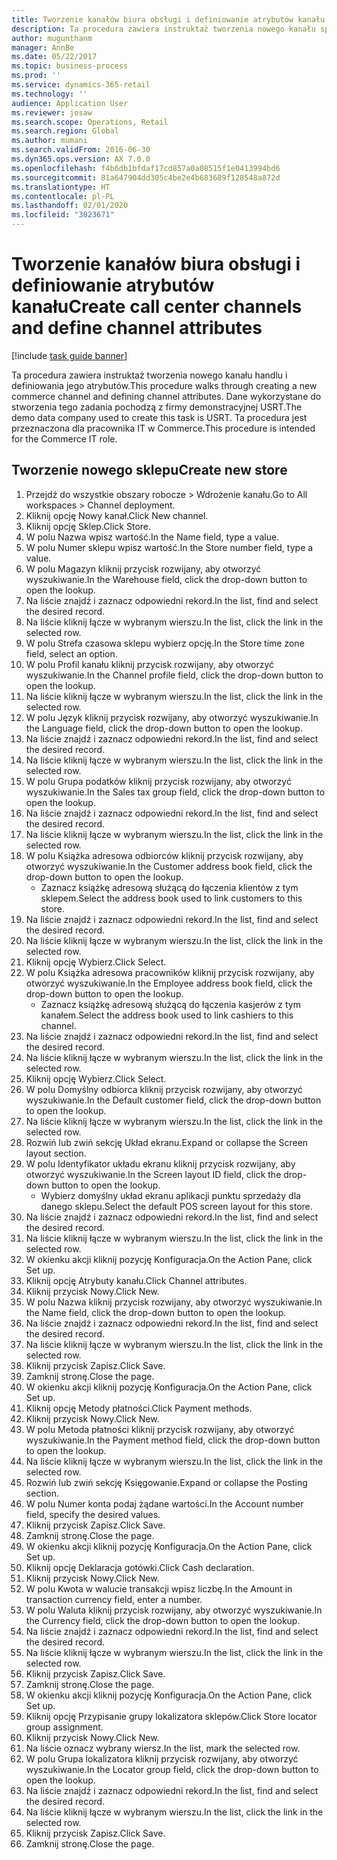 ```yaml
---
title: Tworzenie kanałów biura obsługi i definiowanie atrybutów kanału
description: Ta procedura zawiera instruktaż tworzenia nowego kanału sprzedaży detalicznej i definiowania jego atrybutów.
author: mugunthanm
manager: AnnBe
ms.date: 05/22/2017
ms.topic: business-process
ms.prod: ''
ms.service: dynamics-365-retail
ms.technology: ''
audience: Application User
ms.reviewer: josaw
ms.search.scope: Operations, Retail
ms.search.region: Global
ms.author: mumani
ms.search.validFrom: 2016-06-30
ms.dyn365.ops.version: AX 7.0.0
ms.openlocfilehash: f4b6db1bfdaf17cd857a0a08515f1e0413994bd6
ms.sourcegitcommit: 81a647904dd305c4be2e4b683689f128548a872d
ms.translationtype: HT
ms.contentlocale: pl-PL
ms.lasthandoff: 02/01/2020
ms.locfileid: "3023671"
---
```

# <a name="create-call-center-channels-and-define-channel-attributes"></a><span data-ttu-id="0ac0a-103">Tworzenie kanałów biura obsługi i definiowanie atrybutów kanału</span><span class="sxs-lookup"><span data-stu-id="0ac0a-103">Create call center channels and define channel attributes</span></span>

[!include [task guide banner](../includes/task-guide-banner.md)]

<span data-ttu-id="0ac0a-104">Ta procedura zawiera instruktaż tworzenia nowego kanału handlu i definiowania jego atrybutów.</span><span class="sxs-lookup"><span data-stu-id="0ac0a-104">This procedure walks through creating a new commerce channel and defining channel attributes.</span></span> <span data-ttu-id="0ac0a-105">Dane wykorzystane do stworzenia tego zadania pochodzą z firmy demonstracyjnej USRT.</span><span class="sxs-lookup"><span data-stu-id="0ac0a-105">The demo data company used to create this task is USRT.</span></span> <span data-ttu-id="0ac0a-106">Ta procedura jest przeznaczona dla pracownika IT w Commerce.</span><span class="sxs-lookup"><span data-stu-id="0ac0a-106">This procedure is intended for the Commerce IT role.</span></span>


## <a name="create-new-store"></a><span data-ttu-id="0ac0a-107">Tworzenie nowego sklepu</span><span class="sxs-lookup"><span data-stu-id="0ac0a-107">Create new store</span></span>
1. <span data-ttu-id="0ac0a-108">Przejdź do wszystkie obszary robocze > Wdrożenie kanału.</span><span class="sxs-lookup"><span data-stu-id="0ac0a-108">Go to All workspaces > Channel deployment.</span></span>
2. <span data-ttu-id="0ac0a-109">Kliknij opcję Nowy kanał.</span><span class="sxs-lookup"><span data-stu-id="0ac0a-109">Click New channel.</span></span>
3. <span data-ttu-id="0ac0a-110">Kliknij opcję Sklep.</span><span class="sxs-lookup"><span data-stu-id="0ac0a-110">Click Store.</span></span>
4. <span data-ttu-id="0ac0a-111">W polu Nazwa wpisz wartość.</span><span class="sxs-lookup"><span data-stu-id="0ac0a-111">In the Name field, type a value.</span></span>
5. <span data-ttu-id="0ac0a-112">W polu Numer sklepu wpisz wartość.</span><span class="sxs-lookup"><span data-stu-id="0ac0a-112">In the Store number field, type a value.</span></span>
6. <span data-ttu-id="0ac0a-113">W polu Magazyn kliknij przycisk rozwijany, aby otworzyć wyszukiwanie.</span><span class="sxs-lookup"><span data-stu-id="0ac0a-113">In the Warehouse field, click the drop-down button to open the lookup.</span></span>
7. <span data-ttu-id="0ac0a-114">Na liście znajdź i zaznacz odpowiedni rekord.</span><span class="sxs-lookup"><span data-stu-id="0ac0a-114">In the list, find and select the desired record.</span></span>
8. <span data-ttu-id="0ac0a-115">Na liście kliknij łącze w wybranym wierszu.</span><span class="sxs-lookup"><span data-stu-id="0ac0a-115">In the list, click the link in the selected row.</span></span>
9. <span data-ttu-id="0ac0a-116">W polu Strefa czasowa sklepu wybierz opcję.</span><span class="sxs-lookup"><span data-stu-id="0ac0a-116">In the Store time zone field, select an option.</span></span>
10. <span data-ttu-id="0ac0a-117">W polu Profil kanału kliknij przycisk rozwijany, aby otworzyć wyszukiwanie.</span><span class="sxs-lookup"><span data-stu-id="0ac0a-117">In the Channel profile field, click the drop-down button to open the lookup.</span></span>
11. <span data-ttu-id="0ac0a-118">Na liście kliknij łącze w wybranym wierszu.</span><span class="sxs-lookup"><span data-stu-id="0ac0a-118">In the list, click the link in the selected row.</span></span>
12. <span data-ttu-id="0ac0a-119">W polu Język kliknij przycisk rozwijany, aby otworzyć wyszukiwanie.</span><span class="sxs-lookup"><span data-stu-id="0ac0a-119">In the Language field, click the drop-down button to open the lookup.</span></span>
13. <span data-ttu-id="0ac0a-120">Na liście znajdź i zaznacz odpowiedni rekord.</span><span class="sxs-lookup"><span data-stu-id="0ac0a-120">In the list, find and select the desired record.</span></span>
14. <span data-ttu-id="0ac0a-121">Na liście kliknij łącze w wybranym wierszu.</span><span class="sxs-lookup"><span data-stu-id="0ac0a-121">In the list, click the link in the selected row.</span></span>
15. <span data-ttu-id="0ac0a-122">W polu Grupa podatków kliknij przycisk rozwijany, aby otworzyć wyszukiwanie.</span><span class="sxs-lookup"><span data-stu-id="0ac0a-122">In the Sales tax group field, click the drop-down button to open the lookup.</span></span>
16. <span data-ttu-id="0ac0a-123">Na liście znajdź i zaznacz odpowiedni rekord.</span><span class="sxs-lookup"><span data-stu-id="0ac0a-123">In the list, find and select the desired record.</span></span>
17. <span data-ttu-id="0ac0a-124">Na liście kliknij łącze w wybranym wierszu.</span><span class="sxs-lookup"><span data-stu-id="0ac0a-124">In the list, click the link in the selected row.</span></span>
18. <span data-ttu-id="0ac0a-125">W polu Książka adresowa odbiorców kliknij przycisk rozwijany, aby otworzyć wyszukiwanie.</span><span class="sxs-lookup"><span data-stu-id="0ac0a-125">In the Customer address book field, click the drop-down button to open the lookup.</span></span>
    * <span data-ttu-id="0ac0a-126">Zaznacz książkę adresową służącą do łączenia klientów z tym sklepem.</span><span class="sxs-lookup"><span data-stu-id="0ac0a-126">Select the address book used to link customers to this store.</span></span>  
19. <span data-ttu-id="0ac0a-127">Na liście znajdź i zaznacz odpowiedni rekord.</span><span class="sxs-lookup"><span data-stu-id="0ac0a-127">In the list, find and select the desired record.</span></span>
20. <span data-ttu-id="0ac0a-128">Na liście kliknij łącze w wybranym wierszu.</span><span class="sxs-lookup"><span data-stu-id="0ac0a-128">In the list, click the link in the selected row.</span></span>
21. <span data-ttu-id="0ac0a-129">Kliknij opcję Wybierz.</span><span class="sxs-lookup"><span data-stu-id="0ac0a-129">Click Select.</span></span>
22. <span data-ttu-id="0ac0a-130">W polu Książka adresowa pracowników kliknij przycisk rozwijany, aby otworzyć wyszukiwanie.</span><span class="sxs-lookup"><span data-stu-id="0ac0a-130">In the Employee address book field, click the drop-down button to open the lookup.</span></span>
    * <span data-ttu-id="0ac0a-131">Zaznacz książkę adresową służącą do łączenia kasjerów z tym kanałem.</span><span class="sxs-lookup"><span data-stu-id="0ac0a-131">Select the address book used to link cashiers to this channel.</span></span>  
23. <span data-ttu-id="0ac0a-132">Na liście znajdź i zaznacz odpowiedni rekord.</span><span class="sxs-lookup"><span data-stu-id="0ac0a-132">In the list, find and select the desired record.</span></span>
24. <span data-ttu-id="0ac0a-133">Na liście kliknij łącze w wybranym wierszu.</span><span class="sxs-lookup"><span data-stu-id="0ac0a-133">In the list, click the link in the selected row.</span></span>
25. <span data-ttu-id="0ac0a-134">Kliknij opcję Wybierz.</span><span class="sxs-lookup"><span data-stu-id="0ac0a-134">Click Select.</span></span>
26. <span data-ttu-id="0ac0a-135">W polu Domyślny odbiorca kliknij przycisk rozwijany, aby otworzyć wyszukiwanie.</span><span class="sxs-lookup"><span data-stu-id="0ac0a-135">In the Default customer field, click the drop-down button to open the lookup.</span></span>
27. <span data-ttu-id="0ac0a-136">Na liście kliknij łącze w wybranym wierszu.</span><span class="sxs-lookup"><span data-stu-id="0ac0a-136">In the list, click the link in the selected row.</span></span>
28. <span data-ttu-id="0ac0a-137">Rozwiń lub zwiń sekcję Układ ekranu.</span><span class="sxs-lookup"><span data-stu-id="0ac0a-137">Expand or collapse the Screen layout section.</span></span>
29. <span data-ttu-id="0ac0a-138">W polu Identyfikator układu ekranu kliknij przycisk rozwijany, aby otworzyć wyszukiwanie.</span><span class="sxs-lookup"><span data-stu-id="0ac0a-138">In the Screen layout ID field, click the drop-down button to open the lookup.</span></span>
    * <span data-ttu-id="0ac0a-139">Wybierz domyślny układ ekranu aplikacji punktu sprzedaży dla danego sklepu.</span><span class="sxs-lookup"><span data-stu-id="0ac0a-139">Select the default POS screen layout for this store.</span></span>  
30. <span data-ttu-id="0ac0a-140">Na liście znajdź i zaznacz odpowiedni rekord.</span><span class="sxs-lookup"><span data-stu-id="0ac0a-140">In the list, find and select the desired record.</span></span>
31. <span data-ttu-id="0ac0a-141">Na liście kliknij łącze w wybranym wierszu.</span><span class="sxs-lookup"><span data-stu-id="0ac0a-141">In the list, click the link in the selected row.</span></span>
32. <span data-ttu-id="0ac0a-142">W okienku akcji kliknij pozycję Konfiguracja.</span><span class="sxs-lookup"><span data-stu-id="0ac0a-142">On the Action Pane, click Set up.</span></span>
33. <span data-ttu-id="0ac0a-143">Kliknij opcję Atrybuty kanału.</span><span class="sxs-lookup"><span data-stu-id="0ac0a-143">Click Channel attributes.</span></span>
34. <span data-ttu-id="0ac0a-144">Kliknij przycisk Nowy.</span><span class="sxs-lookup"><span data-stu-id="0ac0a-144">Click New.</span></span>
35. <span data-ttu-id="0ac0a-145">W polu Nazwa kliknij przycisk rozwijany, aby otworzyć wyszukiwanie.</span><span class="sxs-lookup"><span data-stu-id="0ac0a-145">In the Name field, click the drop-down button to open the lookup.</span></span>
36. <span data-ttu-id="0ac0a-146">Na liście znajdź i zaznacz odpowiedni rekord.</span><span class="sxs-lookup"><span data-stu-id="0ac0a-146">In the list, find and select the desired record.</span></span>
37. <span data-ttu-id="0ac0a-147">Na liście kliknij łącze w wybranym wierszu.</span><span class="sxs-lookup"><span data-stu-id="0ac0a-147">In the list, click the link in the selected row.</span></span>
38. <span data-ttu-id="0ac0a-148">Kliknij przycisk Zapisz.</span><span class="sxs-lookup"><span data-stu-id="0ac0a-148">Click Save.</span></span>
39. <span data-ttu-id="0ac0a-149">Zamknij stronę.</span><span class="sxs-lookup"><span data-stu-id="0ac0a-149">Close the page.</span></span>
40. <span data-ttu-id="0ac0a-150">W okienku akcji kliknij pozycję Konfiguracja.</span><span class="sxs-lookup"><span data-stu-id="0ac0a-150">On the Action Pane, click Set up.</span></span>
41. <span data-ttu-id="0ac0a-151">Kliknij opcję Metody płatności.</span><span class="sxs-lookup"><span data-stu-id="0ac0a-151">Click Payment methods.</span></span>
42. <span data-ttu-id="0ac0a-152">Kliknij przycisk Nowy.</span><span class="sxs-lookup"><span data-stu-id="0ac0a-152">Click New.</span></span>
43. <span data-ttu-id="0ac0a-153">W polu Metoda płatności kliknij przycisk rozwijany, aby otworzyć wyszukiwanie.</span><span class="sxs-lookup"><span data-stu-id="0ac0a-153">In the Payment method field, click the drop-down button to open the lookup.</span></span>
44. <span data-ttu-id="0ac0a-154">Na liście kliknij łącze w wybranym wierszu.</span><span class="sxs-lookup"><span data-stu-id="0ac0a-154">In the list, click the link in the selected row.</span></span>
45. <span data-ttu-id="0ac0a-155">Rozwiń lub zwiń sekcję Księgowanie.</span><span class="sxs-lookup"><span data-stu-id="0ac0a-155">Expand or collapse the Posting section.</span></span>
46. <span data-ttu-id="0ac0a-156">W polu Numer konta podaj żądane wartości.</span><span class="sxs-lookup"><span data-stu-id="0ac0a-156">In the Account number field, specify the desired values.</span></span>
47. <span data-ttu-id="0ac0a-157">Kliknij przycisk Zapisz.</span><span class="sxs-lookup"><span data-stu-id="0ac0a-157">Click Save.</span></span>
48. <span data-ttu-id="0ac0a-158">Zamknij stronę.</span><span class="sxs-lookup"><span data-stu-id="0ac0a-158">Close the page.</span></span>
49. <span data-ttu-id="0ac0a-159">W okienku akcji kliknij pozycję Konfiguracja.</span><span class="sxs-lookup"><span data-stu-id="0ac0a-159">On the Action Pane, click Set up.</span></span>
50. <span data-ttu-id="0ac0a-160">Kliknij opcję Deklaracja gotówki.</span><span class="sxs-lookup"><span data-stu-id="0ac0a-160">Click Cash declaration.</span></span>
51. <span data-ttu-id="0ac0a-161">Kliknij przycisk Nowy.</span><span class="sxs-lookup"><span data-stu-id="0ac0a-161">Click New.</span></span>
52. <span data-ttu-id="0ac0a-162">W polu Kwota w walucie transakcji wpisz liczbę.</span><span class="sxs-lookup"><span data-stu-id="0ac0a-162">In the Amount in transaction currency field, enter a number.</span></span>
53. <span data-ttu-id="0ac0a-163">W polu Waluta kliknij przycisk rozwijany, aby otworzyć wyszukiwanie.</span><span class="sxs-lookup"><span data-stu-id="0ac0a-163">In the Currency field, click the drop-down button to open the lookup.</span></span>
54. <span data-ttu-id="0ac0a-164">Na liście znajdź i zaznacz odpowiedni rekord.</span><span class="sxs-lookup"><span data-stu-id="0ac0a-164">In the list, find and select the desired record.</span></span>
55. <span data-ttu-id="0ac0a-165">Na liście kliknij łącze w wybranym wierszu.</span><span class="sxs-lookup"><span data-stu-id="0ac0a-165">In the list, click the link in the selected row.</span></span>
56. <span data-ttu-id="0ac0a-166">Kliknij przycisk Zapisz.</span><span class="sxs-lookup"><span data-stu-id="0ac0a-166">Click Save.</span></span>
57. <span data-ttu-id="0ac0a-167">Zamknij stronę.</span><span class="sxs-lookup"><span data-stu-id="0ac0a-167">Close the page.</span></span>
58. <span data-ttu-id="0ac0a-168">W okienku akcji kliknij pozycję Konfiguracja.</span><span class="sxs-lookup"><span data-stu-id="0ac0a-168">On the Action Pane, click Set up.</span></span>
59. <span data-ttu-id="0ac0a-169">Kliknij opcję Przypisanie grupy lokalizatora sklepów.</span><span class="sxs-lookup"><span data-stu-id="0ac0a-169">Click Store locator group assignment.</span></span>
60. <span data-ttu-id="0ac0a-170">Kliknij przycisk Nowy.</span><span class="sxs-lookup"><span data-stu-id="0ac0a-170">Click New.</span></span>
61. <span data-ttu-id="0ac0a-171">Na liście oznacz wybrany wiersz.</span><span class="sxs-lookup"><span data-stu-id="0ac0a-171">In the list, mark the selected row.</span></span>
62. <span data-ttu-id="0ac0a-172">W polu Grupa lokalizatora kliknij przycisk rozwijany, aby otworzyć wyszukiwanie.</span><span class="sxs-lookup"><span data-stu-id="0ac0a-172">In the Locator group field, click the drop-down button to open the lookup.</span></span>
63. <span data-ttu-id="0ac0a-173">Na liście znajdź i zaznacz odpowiedni rekord.</span><span class="sxs-lookup"><span data-stu-id="0ac0a-173">In the list, find and select the desired record.</span></span>
64. <span data-ttu-id="0ac0a-174">Na liście kliknij łącze w wybranym wierszu.</span><span class="sxs-lookup"><span data-stu-id="0ac0a-174">In the list, click the link in the selected row.</span></span>
65. <span data-ttu-id="0ac0a-175">Kliknij przycisk Zapisz.</span><span class="sxs-lookup"><span data-stu-id="0ac0a-175">Click Save.</span></span>
66. <span data-ttu-id="0ac0a-176">Zamknij stronę.</span><span class="sxs-lookup"><span data-stu-id="0ac0a-176">Close the page.</span></span>

